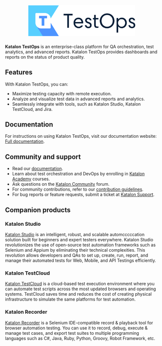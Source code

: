 <h1 align="center">
<a href="https://www.katalon.com/testops/" target="blank_">
    <img width=70% src="https://github.com/katalon-studio/docs-images/raw/master/katalon-analytics/product-logo/Core_TestOps.png" alt="Katalon TestOps Logo" />
</a>
</h1>

**Katalon TestOps** is an enterprise-class platform for QA orchestration, test analytics, and advanced reports. Katalon TestOps provides dashboards and reports on the status of product quality.
## Features

With Katalon TestOps, you can:

* Maximize testing capacity with remote execution.
* Analyze and visualize test data in advanced reports and analytics.
* Seamlessly integrate with tools, such as Katalon Studio, Katalon TestCloud, and Jira.

## Documentation

For instructions on using Katalon TestOps, visit our documentation website: [Full documentation](https://docs.katalon.com/katalon-analytics/docs/overview.html).

## Community and support

* Read our [documentation](https://docs.katalon.com/katalon-analytics/docs/overview.html).
* Learn about test orchestration and DevOps by enrolling in [Katalon Academy](https://academy.katalon.com/#katalon-testops) courses.
* Ask questions on the [Katalon Community](https://forum.katalon.com/c/katalon-analytics) forum.
* For community contributions, refer to our [contribution guidelines](CONTRIBUTING.md).
* For bug reports or feature requests, submit a ticket at [Katalon Support](https://support.katalon.com/hc/en-us).

## Companion products
### Katalon Studio

[Katalon Studio](https://www.katalon.com/katalon-studio/) is an intelligent, robust, and scalable automcccccation solution built for beginners and expert testers everywhere. Katalon Studio revolutionizes the use of open-source test automation frameworks such as Selenium and Appium by eliminating their technical complexities. This revolution allows developers and QAs to set up, create, run, report, and manage their automated tests for Web, Mobile, and API Testings efficiently.

### Katalon TestCloud

[Katalon TestCloud](https://www.katalon.com/testcloud/) is a cloud-based test execution environment where you can automate test scripts across the most updated browsers and operating systems. TestCloud saves time and reduces the cost of creating physical infrastructure to simulate the same platforms for test automation.

### Katalon Recorder

[Katalon Recorder](https://www.katalon.com/katalon-recorder-ide/) is a Selenium IDE-compatible record & playback tool for browser automation testing. You can use it to record, debug, execute & manage test cases, and export test suites to multiple programming languages such as C#, Java, Ruby, Python, Groovy, Robot Framework, etc.
